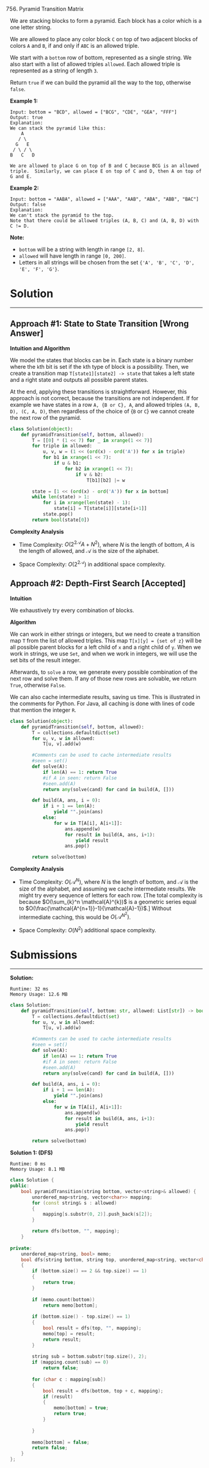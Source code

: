 756. Pyramid Transition Matrix

We are stacking blocks to form a pyramid. Each block has a color which is a one letter string.

We are allowed to place any color block `C` on top of two adjacent blocks of colors `A` and `B`, if and only if `ABC` is an allowed triple.

We start with a `bottom` row of bottom, represented as a single string. We also start with a list of allowed triples `allowed`. Each allowed triple is represented as a string of length `3`.

Return `true` if we can build the pyramid all the way to the top, otherwise `false`.

**Example 1:**
```
Input: bottom = "BCD", allowed = ["BCG", "CDE", "GEA", "FFF"]
Output: true
Explanation:
We can stack the pyramid like this:
    A
   / \
  G   E
 / \ / \
B   C   D

We are allowed to place G on top of B and C because BCG is an allowed triple.  Similarly, we can place E on top of C and D, then A on top of G and E.
```

**Example 2:**
```
Input: bottom = "AABA", allowed = ["AAA", "AAB", "ABA", "ABB", "BAC"]
Output: false
Explanation:
We can't stack the pyramid to the top.
Note that there could be allowed triples (A, B, C) and (A, B, D) with C != D.
```

**Note:**

* `bottom` will be a string with length in range `[2, 8]`.
* `allowed` will have length in range `[0, 200]`.
* Letters in all strings will be chosen from the set `{'A', 'B', 'C', 'D', 'E', 'F', 'G'}`.

# Solution
---
## Approach #1: State to State Transition [Wrong Answer]
**Intuition and Algorithm**

We model the states that blocks can be in. Each state is a binary number where the `k`th bit is set if the `k`th type of block is a possibility. Then, we create a transition map `T[state1][state2] -> state` that takes a left state and a right state and outputs all possible parent states.

At the end, applying these transitions is straightforward. However, this approach is not correct, because the transitions are not independent. If for example we have states in a row `A, {B or C}, A`, and allowed triples `(A, B, D), (C, A, D)`, then regardless of the choice of {`B` or `C`} we cannot create the next row of the pyramid.

```python
class Solution(object):
    def pyramidTransition(self, bottom, allowed):
        T = [[0] * (1 << 7) for _ in xrange(1 << 7)]
        for triple in allowed:
            u, v, w = (1 << (ord(x) - ord('A')) for x in triple)
            for b1 in xrange(1 << 7):
                if u & b1:
                    for b2 in xrange(1 << 7):
                        if v & b2:
                            T[b1][b2] |= w

        state = [1 << (ord(x) - ord('A')) for x in bottom]
        while len(state) > 1:
            for i in xrange(len(state) - 1):
                state[i] = T[state[i]][state[i+1]]
            state.pop()
        return bool(state[0])
```

**Complexity Analysis**

* Time Complexity: $O(2^{2\mathcal{A}}A + N^2)$, where $N$ is the length of bottom, $A$ is the length of allowed, and $\mathcal{A}$ is the size of the alphabet.

* Space Complexity: $O(2^{2\mathcal{A}})$ in additional space complexity.

## Approach #2: Depth-First Search [Accepted]
**Intuition**

We exhaustively try every combination of blocks.

**Algorithm**

We can work in either strings or integers, but we need to create a transition map `T` from the list of allowed triples. This map `T[x][y] = {set of z}` will be all possible parent blocks for a left child of `x` and a right child of `y`. When we work in strings, we use `Set`, and when we work in integers, we will use the set bits of the result integer.

Afterwards, to `solve` a row, we generate every possible combination of the next row and solve them. If any of those new rows are solvable, we return `True`, otherwise `False`.

We can also cache intermediate results, saving us time. This is illustrated in the comments for Python. For Java, all caching is done with lines of code that mention the integer `R`.

```python
class Solution(object):
    def pyramidTransition(self, bottom, allowed):
        T = collections.defaultdict(set)
        for u, v, w in allowed:
            T[u, v].add(w)

        #Comments can be used to cache intermediate results
        #seen = set()
        def solve(A):
            if len(A) == 1: return True
            #if A in seen: return False
            #seen.add(A)
            return any(solve(cand) for cand in build(A, []))

        def build(A, ans, i = 0):
            if i + 1 == len(A):
                yield "".join(ans)
            else:
                for w in T[A[i], A[i+1]]:
                    ans.append(w)
                    for result in build(A, ans, i+1):
                        yield result
                    ans.pop()

        return solve(bottom)
```

**Complexity Analysis**

* Time Complexity: $O(\mathcal{A}^{N})$, where $N$ is the length of bottom, and $\mathcal{A}$ is the size of the alphabet, and assuming we cache intermediate results. We might try every sequence of letters for each row. [The total complexity is because $O(\sum_{k}^n \mathcal{A}^{k})$ is a geometric series equal to $O(\frac{\mathcal{A^{n+1}}-1}{\mathcal{A}-1})$.] Without intermediate caching, this would be $O(\mathcal{A}^{N^2})$.

* Space Complexity: $O(N^2)$ additional space complexity.

# Submissions
---
**Solution:**
```
Runtime: 32 ms
Memory Usage: 12.6 MB
```
```python
class Solution:
    def pyramidTransition(self, bottom: str, allowed: List[str]) -> bool:
        T = collections.defaultdict(set)
        for u, v, w in allowed:
            T[u, v].add(w)

        #Comments can be used to cache intermediate results
        #seen = set()
        def solve(A):
            if len(A) == 1: return True
            #if A in seen: return False
            #seen.add(A)
            return any(solve(cand) for cand in build(A, []))

        def build(A, ans, i = 0):
            if i + 1 == len(A):
                yield "".join(ans)
            else:
                for w in T[A[i], A[i+1]]:
                    ans.append(w)
                    for result in build(A, ans, i+1):
                        yield result
                    ans.pop()

        return solve(bottom)
```

**Solution 1: (DFS)**
```
Runtime: 0 ms
Memory Usage: 8.1 MB
```
```c++
class Solution {
public:
    bool pyramidTransition(string bottom, vector<string>& allowed) {
        unordered_map<string, vector<char>> mapping;
        for (const string& s : allowed)
        {
            mapping[s.substr(0, 2)].push_back(s[2]);
        }

        return dfs(bottom, "", mapping);
    }
    
private:
    unordered_map<string, bool> memo;
    bool dfs(string bottom, string top, unordered_map<string, vector<char>>& mapping)
    {
        if (bottom.size() == 2 && top.size() == 1)
        {
            return true;
        }
        
        if (memo.count(bottom))
            return memo[bottom];
        
        if (bottom.size() - top.size() == 1)
        {
            bool result = dfs(top, "", mapping);
            memo[top] = result;
            return result;
        }
        
        string sub = bottom.substr(top.size(), 2);
        if (mapping.count(sub) == 0)
            return false;
        
        for (char c : mapping[sub])
        {
            bool result = dfs(bottom, top + c, mapping);
            if (result)
            {
                memo[bottom] = true;
                return true;
            }
                
        }
        
        memo[bottom] = false;
        return false;
    }
};
```
